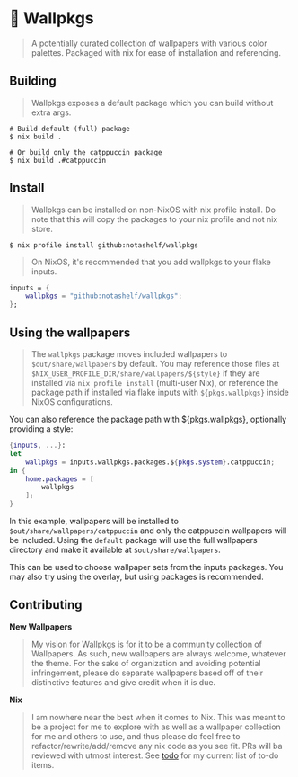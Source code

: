 # 📒 Wallpkgs

> A potentially curated collection of wallpapers with various color palettes. Packaged
> with nix for ease of installation and referencing.

## Building

> Wallpkgs exposes a default package which you can build without extra args.

```console
# Build default (full) package
$ nix build .
```

```console
# Or build only the catppuccin package
$ nix build .#catppuccin
```

## Install

> Wallpkgs can be installed on non-NixOS with nix profile install. Do note that this
> will copy the packages to your nix profile and not nix store.

```console
$ nix profile install github:notashelf/wallpkgs
```

> On NixOS, it's recommended that you add wallpkgs to your flake inputs.

```nix
inputs = {
    wallpkgs = "github:notashelf/wallpkgs";
};
```

## Using the wallpapers

> The `wallpkgs` package moves included wallpapers to `$out/share/wallpapers` by
> default. You may reference those files at `$NIX_USER_PROFILE_DIR/share/wallpapers/${style}`
> if they are installed via `nix profile install` (multi-user Nix), or reference the
> package path if installed via flake inputs with `${pkgs.wallpkgs}` inside NixOS
> configurations.

You can also reference the package path with ${pkgs.wallpkgs}, optionally providing a style:

```nix
{inputs, ...}:
let
    wallpkgs = inputs.wallpkgs.packages.${pkgs.system}.catppuccin;
in {
    home.packages = [
        wallpkgs
    ];
}
```

In this example, wallpapers will be installed to `$out/share/wallpapers/catppuccin` and only the catppuccin wallpapers will be included. Using the `default` package will use the full wallpapers directory and make it available at `$out/share/wallpapers`.

This can be used to choose wallpaper sets from the inputs packages.
You may also try using the overlay, but using packages is recommended.

## Contributing

**New Wallpapers**

> My vision for Wallpkgs is for it to be a community collection of Wallpapers. As such,
> new wallpapers are always welcome, whatever the theme. For the sake of organization and
> avoiding potential infringement, please do separate wallpapers based off of their distinctive
> features and give credit when it is due.

**Nix**

> I am nowhere near the best when it comes to Nix. This was meant to be a project for
> me to explore with as well as a wallpaper collection for me and others to use, and thus
> please do feel free to refactor/rewrite/add/remove any nix code as you see fit. PRs will ba
> reviewed with utmost interest. See [todo](../TODO) for my current list of to-do items.


